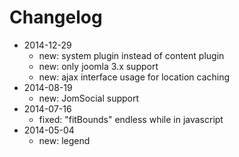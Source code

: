 # Changelog

- 2014-12-29 
  - new: system plugin instead of content plugin
  - new: only joomla 3.x support
  - new: ajax interface usage for location caching
- 2014-08-19 
  - new: JomSocial support
- 2014-07-16 
  - fixed: "fitBounds" endless while in javascript
- 2014-05-04 
  - new: legend

